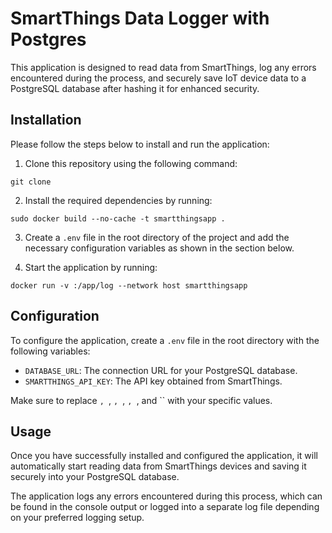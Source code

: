 # **SmartThings Data Logger with Postgres**

This application is designed to read data from SmartThings, log any errors encountered during the process, and securely save IoT device data to a PostgreSQL database after hashing it for enhanced security.

## Installation

Please follow the steps below to install and run the application:

1. Clone this repository using the following command:
```
git clone
```

2. Install the required dependencies by running:
```
sudo docker build --no-cache -t smartthingsapp .

```

3. Create a `.env` file in the root directory of the project and add the necessary configuration variables as shown in the section below.

4. Start the application by running:
```
docker run -v :/app/log --network host smartthingsapp

```

## Configuration

To configure the application, create a `.env` file in the root directory with the following variables:


- `DATABASE_URL`: The connection URL for your PostgreSQL database.
- `SMARTTHINGS_API_KEY`: The API key obtained from SmartThings.

Make sure to replace ``, ``, ``, ``, ``, ``, and `` with your specific values.

## Usage

Once you have successfully installed and configured the application, it will automatically start reading data from SmartThings devices and saving it securely into your PostgreSQL database.

The application logs any errors encountered during this process, which can be found in the console output or logged into a separate log file depending on your preferred logging setup.

